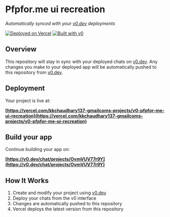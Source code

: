 # Pfpfor.me ui recreation

*Automatically synced with your [v0.dev](https://v0.dev) deployments*

[![Deployed on Vercel](https://img.shields.io/badge/Deployed%20on-Vercel-black?style=for-the-badge&logo=vercel)](https://vercel.com/kkchaudhary137-gmailcoms-projects/v0-pfpfor-me-ui-recreation)
[![Built with v0](https://img.shields.io/badge/Built%20with-v0.dev-black?style=for-the-badge)](https://v0.dev/chat/projects/OvmVUV77r9Y)

## Overview

This repository will stay in sync with your deployed chats on [v0.dev](https://v0.dev).
Any changes you make to your deployed app will be automatically pushed to this repository from [v0.dev](https://v0.dev).

## Deployment

Your project is live at:

**[https://vercel.com/kkchaudhary137-gmailcoms-projects/v0-pfpfor-me-ui-recreation](https://vercel.com/kkchaudhary137-gmailcoms-projects/v0-pfpfor-me-ui-recreation)**

## Build your app

Continue building your app on:

**[https://v0.dev/chat/projects/OvmVUV77r9Y](https://v0.dev/chat/projects/OvmVUV77r9Y)**

## How It Works

1. Create and modify your project using [v0.dev](https://v0.dev)
2. Deploy your chats from the v0 interface
3. Changes are automatically pushed to this repository
4. Vercel deploys the latest version from this repository